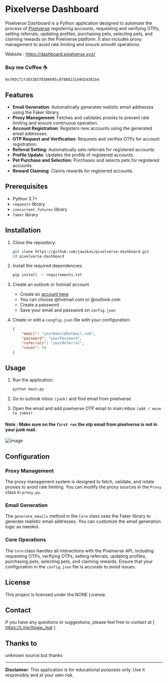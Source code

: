 # Pixelverse Dashboard

Pixelverse Dashboard is a Python application designed to automate the process of [Pixelverse](https://dashboard.pixelverse.xyz/) registering accounts, requesting and verifying OTPs, setting referrals, updating profiles, purchasing pets, selecting pets, and claiming rewards on the Pixelverse platform. It also includes proxy management to avoid rate limiting and ensure smooth operations.

Website : https://dashboard.pixelverse.xyz/

### Buy me Coffee ☕ 
```
0x705C71fc031B378586695c8f888231e9d24381b4
```

## Features

- **Email Generation**: Automatically generates realistic email addresses using the Faker library.
- **Proxy Management**: Fetches and validates proxies to prevent rate limiting and ensure continuous operation.
- **Account Registration**: Registers new accounts using the generated email addresses.
- **OTP Request and Verification**: Requests and verifies OTPs for account registration.
- **Referral Setting**: Automatically sets referrals for registered accounts.
- **Profile Update**: Updates the profile of registered accounts.
- **Pet Purchase and Selection**: Purchases and selects pets for registered accounts.
- **Reward Claiming**: Claims rewards for registered accounts.

## Prerequisites

- Python 3.7+
- `requests` library
- `concurrent.futures` library
- `faker` library

## Installation

1. Clone the repository:
    ```bash
    git clone https://github.com/jawikas/pixelverse-dashboard.git
    cd pixelverse-dashboard
    ```
    
2. Install the required dependencies:
    ```bash
    pip install -r requirements.txt
    ```

3. Create an outlook or hotmail account
   - Create an [account here](https://www.microsoft.com/id-id/microsoft-365/outlook/email-and-calendar-software-microsoft-outlook?)
   - You can choose @hotmail.com or @outlook.com
   - Create a password
   - Save your email and password on `config.json`

5. Create or edit a `congfig.json` file with your configuration:
    ```json
    {
        "email": "yourEmail@hotmail.com",
        "password": "yourPassword",
        "referrals": "yourReferral",
        "count": 50
    }
    ```

## Usage

1. Run the application:
    ```bash
    python main.py
    ```

2. Go to outlook inbox `(junk)` and find email from pixelverse 
3. Open the email and add pixelverse OTP email to main inbox `(add / move to inbox)`

#### Note : Make sure on the `first run` the otp email from pixelverse is not in your junk mail.

![image](https://github.com/jawikas/pixelverse-dashboard/assets/63976518/72d8e4ed-b1d3-4c3e-9733-0483945189d5)

## Configuration

### Proxy Management

The proxy management system is designed to fetch, validate, and rotate proxies to avoid rate limiting. You can modify the proxy sources in the `Proxy` class in `proxy.py`.

### Email Generation

The `generate_emails` method in the `Core` class uses the Faker library to generate realistic email addresses. You can customize the email generation logic as needed.

### Core Operations

The `Core` class handles all interactions with the Pixelverse API, including requesting OTPs, verifying OTPs, setting referrals, updating profiles, purchasing pets, selecting pets, and claiming rewards. Ensure that your configuration in the `config.json` file is accurate to avoid issues.


## License
This project is licensed under the NONE License.

## Contact
If you have any questions or suggestions, please feel free to contact at [ https://t.me/itsjaw_real ].

## Thanks to

unknown source but thanks

---

**Disclaimer**: This application is for educational purposes only. Use it responsibly and at your own risk.
